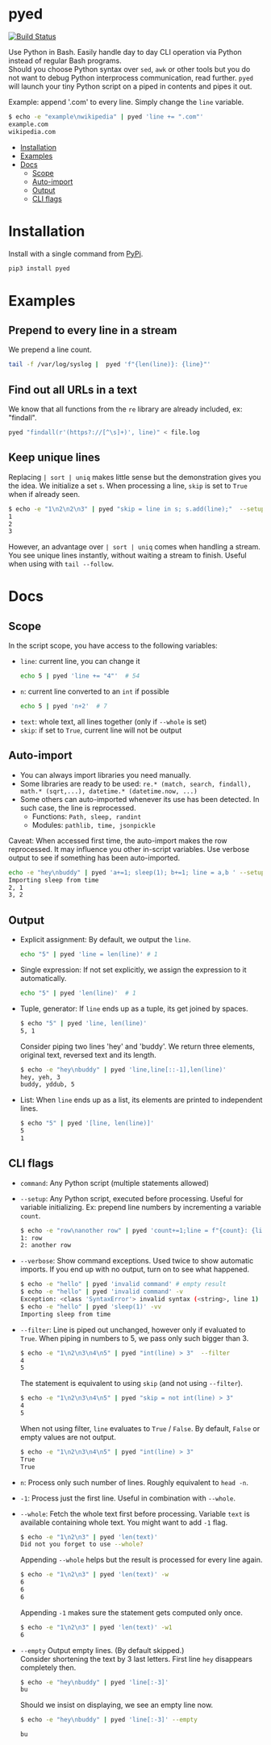 # pyed
[![Build Status](https://travis-ci.org/CZ-NIC/pyed.svg?branch=master)](https://travis-ci.org/CZ-NIC/pyed)

Use Python in Bash. Easily handle day to day CLI operation via Python instead of regular Bash programs.  
Should you choose Python syntax over `sed`, `awk` or other tools but you do not want to debug Python interprocess communication, read further. `pyed` will launch your tiny Python script on a piped in contents and pipes it out. 

Example: append '.com' to every line. Simply change the `line` variable.
```bash
$ echo -e "example\nwikipedia" | pyed 'line += ".com"'
example.com
wikipedia.com
```

- [Installation](#installation)
- [Examples](#examples)
- [Docs](#docs)
  * [Scope](#scope)
  * [Auto-import](#auto-import)
  * [Output](#output)
  * [CLI flags](#cli-flags)

# Installation
Install with a single command from [PyPi](https://pypi.org/project/pyed/).
```bash 
pip3 install pyed    
```

# Examples

## Prepend to every line in a stream

We prepend a line count.

```bash
tail -f /var/log/syslog |  pyed 'f"{len(line)}: {line}"'
```

## Find out all URLs in a text

We know that all functions from the `re` library are already included, ex: "findall".

```bash
pyed "findall(r'(https?://[^\s]+)', line)" < file.log
```

## Keep unique lines

Replacing `| sort | uniq` makes little sense but the demonstration gives you the idea. We initialize a set `s`. When processing a line, `skip` is set to `True` when if already seen.  

```bash
$ echo -e "1\n2\n2\n3" | pyed "skip = line in s; s.add(line);"  --setup "s=set();"
1
2
3
``` 

However, an advantage over `| sort | uniq` comes when handling a stream. You see unique lines instantly, without waiting a stream to finish. Useful when using with `tail --follow`.

# Docs

## Scope

In the script scope, you have access to the following variables:
* `line`: current line, you can change it
    ```bash
    echo 5 | pyed 'line += "4"'  # 54 
    ```
* `n`: current line converted to an `int` if possible
    ```bash
    echo 5 | pyed 'n+2'  # 7 
    ```
* `text`: whole text, all lines together (only if `--whole` is set)
* `skip`: if set to `True`, current line will not be output

## Auto-import

* You can always import libraries you need manually.
* Some libraries are ready to be used: `re.* (match, search, findall), math.* (sqrt,...), datetime.* (datetime.now, ...)`
* Some others can auto-imported whenever its use has been detected. In such case, the line is reprocessed.
    * Functions: `Path, sleep, randint`
    * Modules: `pathlib, time, jsonpickle`

Caveat: When accessed first time, the auto-import makes the row reprocessed. It may influence you other in-script variables. Use verbose output to see if something has been auto-imported. 
```bash
echo -e "hey\nbuddy" | pyed 'a+=1; sleep(1); b+=1; line = a,b ' --setup "a=0;b=0;" -vv
Importing sleep from time
2, 1
3, 2
```



## Output
* Explicit assignment: By default, we output the `line`.
    ```bash
    echo "5" | pyed 'line = len(line)' # 1
    ```
* Single expression: If not set explicitly, we assign the expression to it automatically.
    ```bash
    echo "5" | pyed 'len(line)'  # 1 
    ```
* Tuple, generator: If `line` ends up as a tuple, its get joined by spaces.
    ```bash
    $ echo "5" | pyed 'line, len(line)'
    5, 1 
    ```
  
    Consider piping two lines 'hey' and 'buddy'. We return three elements, original text, reversed text and its length.
    ```bash
    $ echo -e "hey\nbuddy" | pyed 'line,line[::-1],len(line)' 
    hey, yeh, 3
    buddy, yddub, 5
    ```
* List: When `line` ends up as a list, its elements are printed to independent lines.
    ```bash
    $ echo "5" | pyed '[line, len(line)]'
    5
    1 
    ```

## CLI flags
* `command`: Any Python script (multiple statements allowed)
* `--setup`: Any Python script, executed before processing. Useful for variable initializing.
    Ex: prepend line numbers by incrementing a variable `count`.
    ```bash
    $ echo -e "row\nanother row" | pyed 'count+=1;line = f"{count}: {line}"'  --setup 'count=0'
    1: row
    2: another row
    ```
* `--verbose`: Show command exceptions. Used twice to show automatic imports. If you end up with no output, turn on to see what happened.
    ```bash
    $ echo -e "hello" | pyed 'invalid command' # empty result
    $ echo -e "hello" | pyed 'invalid command' -v
    Exception: <class 'SyntaxError'> invalid syntax (<string>, line 1) on line: hello
    $ echo -e "hello" | pyed 'sleep(1)' -vv
    Importing sleep from time
    ```
* `--filter`: Line is piped out unchanged, however only if evaluated to `True`.
    When piping in numbers to 5, we pass only such bigger than 3.
    ```bash
    $ echo -e "1\n2\n3\n4\n5" | pyed "int(line) > 3"  --filter
    4
    5
    ```
    The statement is equivalent to using `skip` (and not using `--filter`).
    ```bash
    $ echo -e "1\n2\n3\n4\n5" | pyed "skip = not int(line) > 3"
    4
    5
    ```
    When not using filter, `line` evaluates to `True` / `False`. By default, `False` or empty values are not output. 
    ```bash
    $ echo -e "1\n2\n3\n4\n5" | pyed "int(line) > 3"   
    True
    True
    ```
* `n`: Process only such number of lines. Roughly equivalent to `head -n`.
* `-1`: Process just the first line. Useful in combination with `--whole`.
* `--whole`: Fetch the whole text first before processing. Variable `text` is available containing whole text. You might want to add `-1` flag.
    ```bash
    $ echo -e "1\n2\n3" | pyed 'len(text)' 
    Did not you forget to use --whole?
    ```
  
    Appending `--whole` helps but the result is processed for every line again.
    ```bash
    $ echo -e "1\n2\n3" | pyed 'len(text)' -w 
    6
    6
    6
    ```
  
    Appending `-1` makes sure the statement gets computed only once. 
    ```bash
    $ echo -e "1\n2\n3" | pyed 'len(text)' -w1
    6    
    ```
* `--empty` Output empty lines. (By default skipped.)  
    Consider shortening the text by 3 last letters. First line `hey` disappears completely then.
    ```bash
    $ echo -e "hey\nbuddy" | pyed 'line[:-3]'
    bu
    ```
    Should we insist on displaying, we see an empty line now.
    ```bash
    $ echo -e "hey\nbuddy" | pyed 'line[:-3]' --empty
    
    bu
    ```
